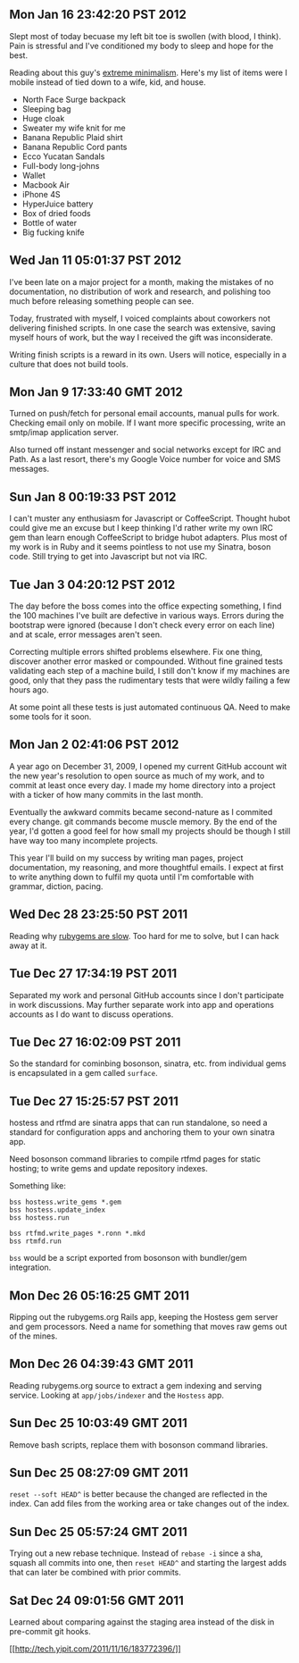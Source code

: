 ## Mon Jan 16 23:42:20 PST 2012

Slept most of today becuase my left bit toe is swollen (with blood, I
think).  Pain is stressful and I've conditioned my body to sleep and
hope for the best.

Reading about this guy's [extreme minimalism][extreme minimalism].
Here's my list of items were I mobile instead of tied down to a wife,
kid, and house.

 * North Face Surge backpack
 * Sleeping bag
 * Huge cloak
 * Sweater my wife knit for me
 * Banana Republic Plaid shirt
 * Banana Republic Cord pants
 * Ecco Yucatan Sandals
 * Full-body long-johns
 * Wallet
 * Macbook Air
 * iPhone 4S
 * HyperJuice battery
 * Box of dried foods
 * Bottle of water
 * Big fucking knife

[extreme minimalism]: http://andrewhy.de/extreme-minimalism/

## Wed Jan 11 05:01:37 PST 2012

I've been late on a major project for a month, making the mistakes of no
documentation, no distribution of work and research, and polishing too
much before releasing something people can see.

Today, frustrated with myself, I voiced complaints about coworkers not
delivering finished scripts.  In one case the search was extensive,
saving myself hours of work, but the way I received the gift was
inconsiderate.  

Writing finish scripts is a reward in its own.  Users will notice,
especially in a culture that does not build tools.  

## Mon Jan  9 17:33:40 GMT 2012

Turned on push/fetch for personal email accounts, manual pulls for work.
Checking email only on mobile.  If I want more specific processing,
write an smtp/imap application server.

Also turned off instant messenger and social networks  except for IRC
and Path.  As a last resort, there's my Google Voice number for voice
and SMS messages.

## Sun Jan  8 00:19:33 PST 2012

I can't muster any enthusiasm for Javascript or CoffeeScript.  Thought
hubot could give me an excuse but I keep thinking I'd rather write my
own IRC gem than learn enough CoffeeScript to bridge hubot adapters.
Plus most of my work is in Ruby and it seems pointless to not use my
Sinatra, boson code.  Still trying to get into Javascript but not via
IRC.

## Tue Jan  3 04:20:12 PST 2012

The day before the boss comes into the office expecting something, I
find the 100 machines I've built are defective in various ways.  Errors
during the bootstrap were ignored (because I don't check every error on
each line) and at scale, error messages aren't seen.

Correcting multiple errors shifted problems elsewhere.  Fix one thing,
discover another error masked or compounded.  Without fine grained tests
validating each step of a machine build, I still don't know if my
machines are good, only that they pass the rudimentary tests that were
wildly failing a few hours ago.

At some point all these tests is just automated continuous QA.  Need to
make some tools for it soon.

## Mon Jan  2 02:41:06 PST 2012

A year ago on December 31, 2009, I opened my current GitHub account wit
the new year's resolution to open source as much of my work, and to
commit at least once every day.  I made my home directory into a
project with a ticker of how many commits in the last month.

Eventually the awkward commits became second-nature as I commited every
change.  git commands become muscle memory.  By the end of the year, I'd
gotten a good feel for how small my projects should be though I still
have way too many incomplete projects.

This year I'll build on my success by writing man pages, project
documentation, my reasoning, and more thoughtful emails.  I expect at
first to write anything down to fulfil my quota until I'm comfortable
with grammar, diction, pacing.

## Wed Dec 28 23:25:50 PST 2011

Reading why [rubygems are slow][slow-rubygems].  Too hard for me to
solve, but I can hack away at it.

[slow-rubygems]: http://robots.thoughtbot.com/post/2729333530/fetching-source-index-for-http-rubygems-org

## Tue Dec 27 17:34:19 PST 2011

Separated my work and personal GitHub accounts since I don't participate
in work discussions.  May further separate work into app and operations
accounts as I do want to discuss operations.

## Tue Dec 27 16:02:09 PST 2011

So the standard for cominbing bosonson, sinatra, etc. from individual
gems is encapsulated in a gem called `surface`.  

## Tue Dec 27 15:25:57 PST 2011

hostess and rtfmd are sinatra apps that can run standalone, so need a
standard for configuration apps and anchoring them to your own sinatra
app.

Need bosonson command libraries to compile rtfmd pages for static
hosting; to write gems and update repository indexes.

Something like:

    bss hostess.write_gems *.gem
    bss hostess.update_index
    bss hostess.run

    bss rtfmd.write_pages *.ronn *.mkd
    bss rtmfd.run

`bss` would be a script exported from bosonson with bundler/gem
integration.

## Mon Dec 26 05:16:25 GMT 2011

Ripping out the rubygems.org Rails app, keeping the Hostess gem server
and gem processors.  Need a name for something that moves raw gems out
of the mines.

## Mon Dec 26 04:39:43 GMT 2011

Reading rubygems.org source to extract a gem indexing and serving
service.  Looking at `app/jobs/indexer` and the `Hostess` app.

## Sun Dec 25 10:03:49 GMT 2011

Remove bash scripts, replace them with bosonson command libraries.

## Sun Dec 25 08:27:09 GMT 2011

`reset --soft HEAD^` is better because the changed are reflected in the
index.  Can add files from the working area or take changes out of the
index.

## Sun Dec 25 05:57:24 GMT 2011

Trying out a new rebase technique.  Instead of `rebase -i` since a sha,
squash all commits into one, then `reset HEAD^` and starting the largest
adds that can later be combined with prior commits.

## Sat Dec 24 09:01:56 GMT 2011

Learned about comparing against the staging area instead of the disk in
pre-commit git hooks.  

[[http://tech.yipit.com/2011/11/16/183772396/]]


